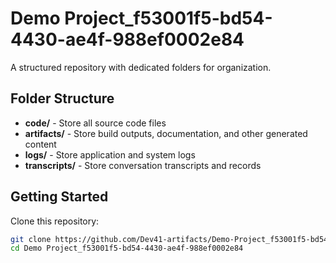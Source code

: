 # Demo Project_f53001f5-bd54-4430-ae4f-988ef0002e84
A structured repository with dedicated folders for organization.

## Folder Structure

- **code/** - Store all source code files
- **artifacts/** - Store build outputs, documentation, and other generated content
- **logs/** - Store application and system logs
- **transcripts/** - Store conversation transcripts and records

## Getting Started

Clone this repository:
```bash
git clone https://github.com/Dev41-artifacts/Demo-Project_f53001f5-bd54-4430-ae4f-988ef0002e84
cd Demo Project_f53001f5-bd54-4430-ae4f-988ef0002e84
```
